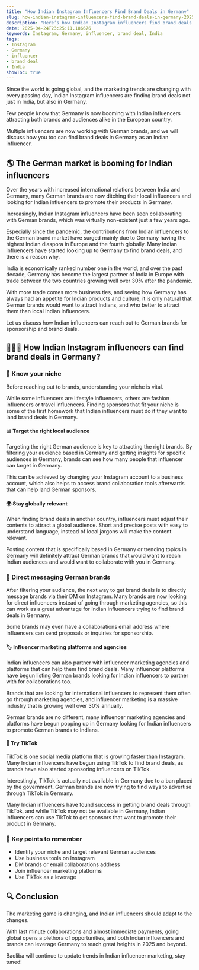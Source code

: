 ```yaml
---
title: "How Indian Instagram Influencers Find Brand Deals in Germany"
slug: how-indian-instagram-influencers-find-brand-deals-in-germany-2025-04-24
description: "Here’s how Indian Instagram influencers find brand deals in Germany, and why the German market is booming for Insta marketing."
date: 2025-04-24T23:25:11.186676
keywords: Instagram, Germany, influencer, brand deal, India
tags:
- Instagram
- Germany
- influencer
- brand deal
- India
showToc: true
---
```


Since the world is going global, and the marketing trends are changing with every passing day, Indian Instagram influencers are finding brand deals not just in India, but also in Germany. 

Few people know that Germany is now booming with Indian influencers attracting both brands and audiences alike in the European country. 

Multiple influencers are now working with German brands, and we will discuss how you too can find brand deals in Germany as an Indian influencer.

## 🌎 The German market is booming for Indian influencers

Over the years with increased international relations between India and Germany, many German brands are now ditching their local influencers and looking for Indian influencers to promote their products in Germany.

Increasingly, Indian Instagram influencers have been seen collaborating with German brands, which was virtually non-existent just a few years ago. 

Especially since the pandemic, the contributions from Indian influencers to the German brand market have surged mainly due to Germany having the highest Indian diaspora in Europe and the fourth globally. Many Indian influencers have started looking up to Germany to find brand deals, and there is a reason why.

India is economically ranked number one in the world, and over the past decade, Germany has become the largest partner of India in Europe with trade between the two countries growing well over 30% after the pandemic.

With more trade comes more business ties, and seeing how Germany has always had an appetite for Indian products and culture, it is only natural that German brands would want to attract Indians, and who better to attract them than local Indian influencers.

Let us discuss how Indian influencers can reach out to German brands for sponsorship and brand deals.

## 💁🏼‍♀️ How Indian Instagram influencers can find brand deals in Germany?

### 🎯 Know your niche

Before reaching out to brands, understanding your niche is vital. 

While some influencers are lifestyle influencers, others are fashion influencers or travel influencers. Finding sponsors that fit your niche is some of the first homework that Indian influencers must do if they want to land brand deals in Germany.

#### 📊 Target the right local audience

Targeting the right German audience is key to attracting the right brands. By filtering your audience based in Germany and getting insights for specific audiences in Germany, brands can see how many people that influencer can target in Germany. 

This can be achieved by changing your Instagram account to a business account, which also helps to access brand collaboration tools afterwards that can help land German sponsors.

#### 🌍 Stay globally relevant

When finding brand deals in another country, influencers must adjust their contents to attract a global audience. Short and precise posts with easy to understand language, instead of local jargons will make the content relevant.

Posting content that is specifically based in Germany or trending topics in Germany will definitely attract German brands that would want to reach Indian audiences and would want to collaborate with you in Germany.

### 💬 Direct messaging German brands

After filtering your audience, the next way to get brand deals is to directly message brands via their DM on Instagram. Many brands are now looking for direct influencers instead of going through marketing agencies, so this can work as a great advantage for Indian influencers trying to find brand deals in Germany.

Some brands may even have a collaborations email address where influencers can send proposals or inquiries for sponsorship. 

#### 🏷️ Influencer marketing platforms and agencies

Indian influencers can also partner with influencer marketing agencies and platforms that can help them find brand deals. Many influencer platforms have begun listing German brands looking for Indian influencers to partner with for collaborations too.

Brands that are looking for international influencers to represent them often go through marketing agencies, and influencer marketing is a massive industry that is growing well over 30% annually. 

German brands are no different, many influencer marketing agencies and platforms have begun popping up in Germany looking for Indian influencers to promote German brands to Indians.

#### 📸 Try TikTok

TikTok is one social media platform that is growing faster than Instagram. Many Indian influencers have begun using TikTok to find brand deals, as brands have also started sponsoring influencers on TikTok.

Interestingly, TikTok is actually not available in Germany due to a ban placed by the government. German brands are now trying to find ways to advertise through TikTok in Germany.

Many Indian influencers have found success in getting brand deals through TikTok, and while TikTok may not be available in Germany, Indian influencers can use TikTok to get sponsors that want to promote their product in Germany.

### 🔑 Key points to remember

- Identify your niche and target relevant German audiences
- Use business tools on Instagram
- DM brands or email collaborations address
- Join influencer marketing platforms
- Use TikTok as a leverage

## 🔍 Conclusion

The marketing game is changing, and Indian influencers should adapt to the changes.  

With last minute collaborations and almost immediate payments, going global opens a plethora of opportunities, and both Indian influencers and brands can leverage Germany to reach great heights in 2025 and beyond.

Baoliba will continue to update trends in Indian influencer marketing, stay tuned!